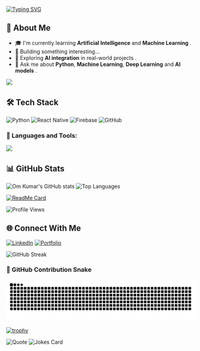 [![Typing SVG](https://readme-typing-svg.herokuapp.com?font=Fira+Code&size=24&duration=2500&pause=1000&color=00C2FF&width=435&lines=Hi+There!+👋;I'm+Om+Pramod+Kumar;🤖+AI+and+ML+Enthusiast;Always+learning+new+things!;💡+Innovator)](https://git.io/typing-svg)

## 💼 About Me
- 🎓 I'm currently learning **Artificial Intelligence** and **Machine Learning**  .
- 🔭 Building something interesting...
- 🌱 Exploring **AI integration** in real-world projects  .
- 💬 Ask me about **Python**, **Machine Learning**, **Deep Learning** and **AI models**  .

<img src="https://media0.giphy.com/media/v1.Y2lkPTc5MGI3NjExN3ZuZW44eThiam5pNHpydjVxc3h1ODEwenUxYmhyZmM3ejAwYmxuMCZlcD12MV9pbnRlcm5hbF9naWZfYnlfaWQmY3Q9Zw/CVtNe84hhYF9u/giphy.gif" width="150">


## 🛠️ Tech Stack
![Python](https://img.shields.io/badge/Python-3776AB?logo=python&logoColor=white)
![React Native](https://img.shields.io/badge/React_Native-20232A?logo=react&logoColor=61DAFB)
![Firebase](https://img.shields.io/badge/Firebase-FFCA28?logo=firebase&logoColor=black)
![GitHub](https://img.shields.io/badge/GitHub-100000?logo=github&logoColor=white)

### 🧰 Languages and Tools:
<p align="left">
  <img src="https://skillicons.dev/icons?i=python,react,js,html,css,firebase,git,github,linux,vscode" />
</p>


## 📊 GitHub Stats
![Om Kumar's GitHub stats](https://github-readme-stats.vercel.app/api?username=Om-Pramod-Kumar&show_icons=true&theme=tokyonight)
![Top Languages](https://github-readme-stats.vercel.app/api/top-langs/?username=Om-Pramod-Kumar&layout=compact&theme=tokyonight)

[![ReadMe Card](https://github-readme-stats.vercel.app/api/pin/?username=Om-Pramod-Kumar&repo=College-Website&theme=tokyonight)](https://github.com/Om-Pramod-Kumar/College-Website)

![Profile Views](https://komarev.com/ghpvc/?username=Om-Pramod-Kumar&color=blueviolet&style=for-the-badge)



## 🌐 Connect With Me
[![LinkedIn](https://img.shields.io/badge/LinkedIn-0077B5?logo=linkedin&logoColor=white)](https://linkedin.com/in/YOUR_LINKEDIN)
[![Portfolio](https://img.shields.io/badge/Portfolio-000?logo=firefox&logoColor=white)](https://YOUR_PORTFOLIO_LINK)


![GitHub Streak](https://streak-stats.demolab.com?user=Om-Pramod-Kumar&theme=tokyonight)

### 🐍 GitHub Contribution Snake
![Snake animation](https://raw.githubusercontent.com/Om-Pramod-Kumar/Om-Pramod-Kumar/output/snake.svg)







[![trophy](https://github-profile-trophy.vercel.app/?username=Om-Pramod-Kumar&theme=tokyonight)](https://github.com/ryo-ma/github-profile-trophy)

![Quote](https://quotes-github-readme.vercel.app/api?type=horizontal&theme=radical)
![Jokes Card](https://readme-jokes.vercel.app/api?hideBorder&theme=tokyonight)
